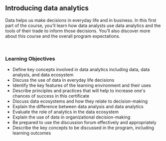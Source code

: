 ## Introducing data analytics

Data helps us make decisions in everyday life and in business. In this first part of the course, you’ll learn how data analysts use data analytics and the tools of their trade to inform those decisions. You’ll also discover more about this course and the overall program expectations.

&nbsp;

### Learning Objectives

* Define key concepts involved in data analytics including data, data analysis, and data ecosystem
* Discuss the use of data in everyday life decisions
* Identify the key features of the learning environment and their uses
* Describe principles and practices that will help to increase one's chances of success in this certificate
* Discuss data ecosystems and how they relate to decision-making
* Explain the difference between data analysis and data analytics
* Evaluate the role of analytics in the data ecosystem
* Explain the use of data in organizational decision-making
* Be prepared to use the discussion forum effectively and appropriately
* Describe the key concepts to be discussed in the program, including learning outcomes